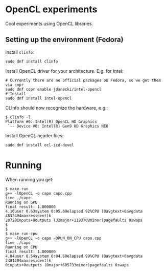 # OpenCL experiments

Cool experiments using OpenCL libraries.

## Setting up the environment (Fedora)

Install `clinfo`:

```shell
sudo dnf install clinfo
```

Install OpenCL driver for your architecture.
E.g. for Intel:

```shell
# Currently there are no official packages on Fedora, so we get them via copr
sudo dnf copr enable jdanecki/intel-opencl
# Install
sudo dnf install intel-opencl
```

CLInfo should now recognize the hardware, e.g.:

```shell
$ clinfo -l
Platform #0: Intel(R) OpenCL HD Graphics
 `-- Device #0: Intel(R) Gen9 HD Graphics NEO
```

Install OpenCL header files:

```shell
sudo dnf install ocl-icd-devel
```

# Running

When running you get:

```shell
$ make run
g++ -lOpenCL -o capo capo.cpp
time ./capo
Running on GPU
final result: 1.000000
4.10user 0.63system 0:05.09elapsed 92%CPU (0avgtext+0avgdata 4832404maxresident)k
20720inputs+0outputs (32major+1193708minor)pagefaults 0swaps
$ 
$ 
$ make run-cpu
g++ -lOpenCL -o capo -DRUN_ON_CPU capo.cpp
time ./capo
Running on CPU
final result: 1.000000
4.04user 0.54system 0:04.60elapsed 99%CPU (0avgtext+0avgdata 2481384maxresident)k
0inputs+0outputs (0major+605733minor)pagefaults 0swaps
```
